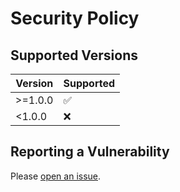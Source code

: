 # Security Policy

## Supported Versions

| Version        | Supported          |
| -------------- | ------------------ |
| >=1.0.0        | :white_check_mark: |
| <1.0.0         | :x:                |

## Reporting a Vulnerability

Please [open an issue](https://github.com/pengzhanbo/vite-plugin-mock-dev-server/issues/new?assignees=pengzhanbo&labels=&template=bug_report.en-US.yaml).
